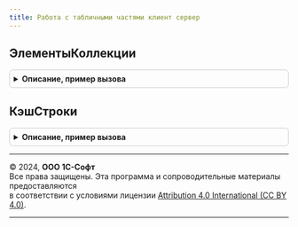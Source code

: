 ```yaml
---
title: Работа с табличными частями клиент сервер
---
```



## ЭлементыКоллекции
<details style="margin: 1em 0; padding: 0.5em; border: 1px solid #ccc; border-radius: 6px;">

<summary style="font-weight: bold; cursor: pointer;">Описание, пример вызова</summary>

```bsl

// Возвращает массив элементов коллекции по массиву идентификаторов таблицы формы.
//
// Параметры:
//  ДанныеФормы - ДанныеФормыКоллекция - коллекция, строки которой необходимо получить
//  Строки - Массив - идентификаторы строк (свойство ВыделенныеСтроки таблицы формы).
//
// Возвращаемое значение:
//  Массив - строки коллекции.
//
Функция ЭлементыКоллекции(ДанныеФормы, Строки) Экспорт
```

Пример вызова
```bsl
Результат = РаботаСТабличнымиЧастямиКлиентСервер.ЭлементыКоллекции(ДанныеФормы, Строки) 
```
</details>

## КэшСтроки
<details style="margin: 1em 0; padding: 0.5em; border: 1px solid #ccc; border-radius: 6px;">

<summary style="font-weight: bold; cursor: pointer;">Описание, пример вызова</summary>

```bsl

// Возвращает строку сохраненную в кэше на форме для указанной таблицы.
// Перед использованием необходим разовый вызов РаботаСТабличнымиЧастями.ИнициализироватьКэшСтрок().
//
// Параметры:
//  ТаблицаФормы - ТаблицаФормы - элемент формы, содержащий табличную часть.
//  Форма - ФормаКлиентскогоПриложения - исходная форма.
//
// Возвращаемое значение:
//  ФиксированнаяСтруктура - закэшированная строка таблицы.
//
Функция КэшСтроки(ТаблицаФормы, Форма) Экспорт
```

Пример вызова
```bsl
Результат = РаботаСТабличнымиЧастямиКлиентСервер.КэшСтроки(ТаблицаФормы, Форма) 
```
</details>

---

© 2024, **ООО 1С-Софт**  
Все права защищены. Эта программа и сопроводительные материалы предоставляются  
в соответствии с условиями лицензии [Attribution 4.0 International (CC BY 4.0)](https://creativecommons.org/licenses/by/4.0/legalcode).

---
